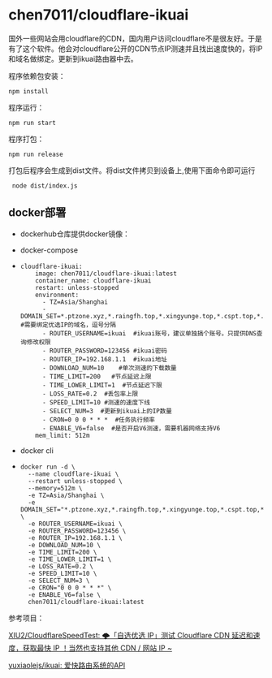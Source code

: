 #           chen7011/cloudflare-ikuai

国外一些网站会用cloudflare的CDN，国内用户访问cloudflare不是很友好。于是有了这个软件。他会对cloudflare公开的CDN节点IP测速并且找出速度快的，将IP和域名做绑定。更新到ikuai路由器中去。

程序依赖包安装：

```
npm install
```

程序运行：

```
npm run start
```

程序打包：

```
npm run release
```

打包后程序会生成到dist文件。将dist文件拷贝到设备上,使用下面命令即可运行

```
 node dist/index.js
```



## docker部署

- dockerhub仓库提供docker镜像：

- docker-compose

- ```
  cloudflare-ikuai:
      image: chen7011/cloudflare-ikuai:latest
      container_name: cloudflare-ikuai
      restart: unless-stopped
      environment:
        - TZ=Asia/Shanghai
        - DOMAIN_SET=*.ptzone.xyz,*.raingfh.top,*.xingyunge.top,*.cspt.top,*.ptchina.org,*.ptfans.cc,*.ptlover.cc,*.pandapt.net,*.zmpt.cc,*.ptzone.xyz  #需要绑定优选IP的域名，逗号分隔
        - ROUTER_USERNAME=ikuai  #ikuai账号，建议单独搞个账号。只提供DNS查询修改权限
        - ROUTER_PASSWORD=123456 #ikuai密码
        - ROUTER_IP=192.168.1.1  #ikuai地址
        - DOWNLOAD_NUM=10    #单次测速的下载数量
        - TIME_LIMIT=200   #节点延迟上限
        - TIME_LOWER_LIMIT=1  #节点延迟下限
        - LOSS_RATE=0.2  #丢包率上限
        - SPEED_LIMIT=10 #测速的速度下线
        - SELECT_NUM=3  #更新到ikuai上的IP数量
        - CRON=0 0 0 * * *  #任务执行频率
        - ENABLE_V6=false  #是否开启V6测速，需要机器网络支持V6
      mem_limit: 512m
  ```

- docker cli

- ```
  docker run -d \
    --name cloudflare-ikuai \
    --restart unless-stopped \
    --memory=512m \
    -e TZ=Asia/Shanghai \
    -e DOMAIN_SET="*.ptzone.xyz,*.raingfh.top,*.xingyunge.top,*.cspt.top,*.ptchina.org,*.ptfans.cc,*.ptlover.cc,*.pandapt.net,*.zmpt.cc,*.ptzone.xyz" \
    -e ROUTER_USERNAME=ikuai \
    -e ROUTER_PASSWORD=123456 \
    -e ROUTER_IP=192.168.1.1 \
    -e DOWNLOAD_NUM=10 \
    -e TIME_LIMIT=200 \
    -e TIME_LOWER_LIMIT=1 \
    -e LOSS_RATE=0.2 \
    -e SPEED_LIMIT=10 \
    -e SELECT_NUM=3 \
    -e CRON="0 0 0 * * *" \
    -e ENABLE_V6=false \
    chen7011/cloudflare-ikuai:latest
  ```
参考项目：

[XIU2/CloudflareSpeedTest: 🌩「自选优选 IP」测试 Cloudflare CDN 延迟和速度，获取最快 IP ！当然也支持其他 CDN / 网站 IP ~](https://github.com/XIU2/CloudflareSpeedTest)

[yuxiaolejs/ikuai: 爱快路由系统的API](https://github.com/yuxiaolejs/ikuai)

